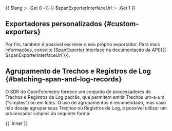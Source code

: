 {{ $lang := .Get 0 -}} {{ $spanExporterInterfaceUrl := .Get 1 }}

## Exportadores personalizados {#custom-exporters} 

Por fim, também é possível escrever o seu próprio exportador. Para mais informações, consulte [SpanExporter Interface na documentação da API]({{ $spanExporterInterfaceUrl }}).

## Agrupamento de Trechos e Registros de Log {#batching-span-and-log-records}

O SDK do OpenTelemetry fornece um conjunto de processadores de Trechos e Registros de Log padrão, que permitem emitir Trechos um-a-um ("simples") ou em lotes. O uso de agrupamentos é recomendado, mas caso não deseje agrupar seus Trechos ou Registros de Log, é possível utilizar um processador simples da seguinte forma:

{{ .Inner }} 
